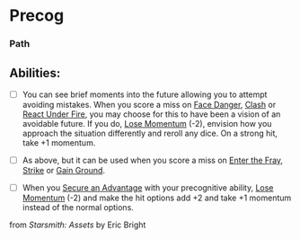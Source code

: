 # Precog
### Path


## Abilities:


- [ ] You can see brief moments into the future allowing you to attempt avoiding mistakes. When you score a miss on [Face Danger](Moves/Adventure/Face_Danger), [Clash](Moves/Combat/Clash) or [React Under Fire](Moves/Combat/React_Under_Fire), you may choose for this to have been a vision of an avoidable future. If you do, [Lose Momentum](Moves/Suffer/Lose_Momentum) (-2), envision how you approach the situation differently and reroll any dice. On a strong hit, take +1 momentum.

- [ ] As above, but it can be used when you score a miss on [Enter the Fray](Moves/Combat/Enter_the_Fray), [Strike](Moves/Combat/Strike) or [Gain Ground](Moves/Combat/Gain_Ground).

- [ ] When you [Secure an Advantage](Moves/Adventure/Secure_an_Advantage) with your precognitive ability, [Lose Momentum](Moves/Suffer/Lose_Momentum) (-2) and make the hit options add +2 and take +1 momentum instead of the normal options.



from *Starsmith: Assets* by Eric Bright